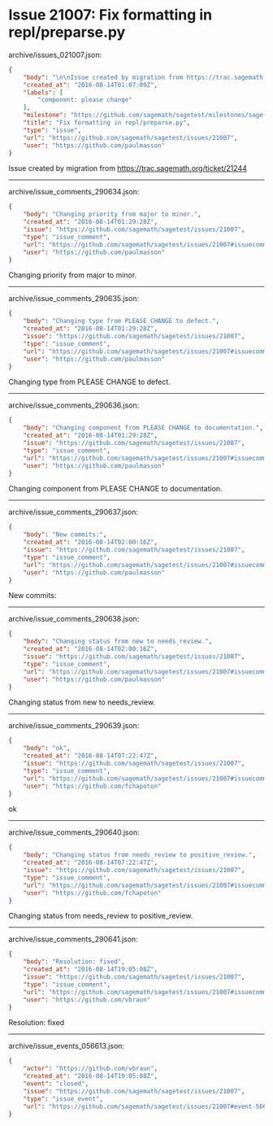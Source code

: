 # Issue 21007: Fix formatting in repl/preparse.py

archive/issues_021007.json:
```json
{
    "body": "\n\nIssue created by migration from https://trac.sagemath.org/ticket/21244\n\n",
    "created_at": "2016-08-14T01:07:09Z",
    "labels": [
        "component: please change"
    ],
    "milestone": "https://github.com/sagemath/sagetest/milestones/sage-7.4",
    "title": "Fix formatting in repl/preparse.py",
    "type": "issue",
    "url": "https://github.com/sagemath/sagetest/issues/21007",
    "user": "https://github.com/paulmasson"
}
```


Issue created by migration from https://trac.sagemath.org/ticket/21244





---

archive/issue_comments_290634.json:
```json
{
    "body": "Changing priority from major to minor.",
    "created_at": "2016-08-14T01:29:28Z",
    "issue": "https://github.com/sagemath/sagetest/issues/21007",
    "type": "issue_comment",
    "url": "https://github.com/sagemath/sagetest/issues/21007#issuecomment-290634",
    "user": "https://github.com/paulmasson"
}
```

Changing priority from major to minor.



---

archive/issue_comments_290635.json:
```json
{
    "body": "Changing type from PLEASE CHANGE to defect.",
    "created_at": "2016-08-14T01:29:28Z",
    "issue": "https://github.com/sagemath/sagetest/issues/21007",
    "type": "issue_comment",
    "url": "https://github.com/sagemath/sagetest/issues/21007#issuecomment-290635",
    "user": "https://github.com/paulmasson"
}
```

Changing type from PLEASE CHANGE to defect.



---

archive/issue_comments_290636.json:
```json
{
    "body": "Changing component from PLEASE CHANGE to documentation.",
    "created_at": "2016-08-14T01:29:28Z",
    "issue": "https://github.com/sagemath/sagetest/issues/21007",
    "type": "issue_comment",
    "url": "https://github.com/sagemath/sagetest/issues/21007#issuecomment-290636",
    "user": "https://github.com/paulmasson"
}
```

Changing component from PLEASE CHANGE to documentation.



---

archive/issue_comments_290637.json:
```json
{
    "body": "New commits:",
    "created_at": "2016-08-14T02:00:16Z",
    "issue": "https://github.com/sagemath/sagetest/issues/21007",
    "type": "issue_comment",
    "url": "https://github.com/sagemath/sagetest/issues/21007#issuecomment-290637",
    "user": "https://github.com/paulmasson"
}
```

New commits:



---

archive/issue_comments_290638.json:
```json
{
    "body": "Changing status from new to needs_review.",
    "created_at": "2016-08-14T02:00:16Z",
    "issue": "https://github.com/sagemath/sagetest/issues/21007",
    "type": "issue_comment",
    "url": "https://github.com/sagemath/sagetest/issues/21007#issuecomment-290638",
    "user": "https://github.com/paulmasson"
}
```

Changing status from new to needs_review.



---

archive/issue_comments_290639.json:
```json
{
    "body": "ok",
    "created_at": "2016-08-14T07:22:47Z",
    "issue": "https://github.com/sagemath/sagetest/issues/21007",
    "type": "issue_comment",
    "url": "https://github.com/sagemath/sagetest/issues/21007#issuecomment-290639",
    "user": "https://github.com/fchapoton"
}
```

ok



---

archive/issue_comments_290640.json:
```json
{
    "body": "Changing status from needs_review to positive_review.",
    "created_at": "2016-08-14T07:22:47Z",
    "issue": "https://github.com/sagemath/sagetest/issues/21007",
    "type": "issue_comment",
    "url": "https://github.com/sagemath/sagetest/issues/21007#issuecomment-290640",
    "user": "https://github.com/fchapoton"
}
```

Changing status from needs_review to positive_review.



---

archive/issue_comments_290641.json:
```json
{
    "body": "Resolution: fixed",
    "created_at": "2016-08-14T19:05:08Z",
    "issue": "https://github.com/sagemath/sagetest/issues/21007",
    "type": "issue_comment",
    "url": "https://github.com/sagemath/sagetest/issues/21007#issuecomment-290641",
    "user": "https://github.com/vbraun"
}
```

Resolution: fixed



---

archive/issue_events_056613.json:
```json
{
    "actor": "https://github.com/vbraun",
    "created_at": "2016-08-14T19:05:08Z",
    "event": "closed",
    "issue": "https://github.com/sagemath/sagetest/issues/21007",
    "type": "issue_event",
    "url": "https://github.com/sagemath/sagetest/issues/21007#event-56613"
}
```
